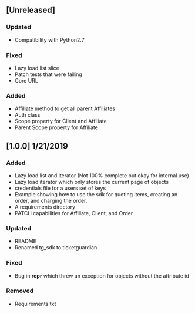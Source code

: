 ## [Unreleased]
### Updated
 - Compatibility with Python2.7

### Fixed
 - Lazy load list slice
 - Patch tests that were failing
 - Core URL

### Added
 - Affiliate method to get all parent Affiliates
 - Auth class
 - Scope property for Client and Affiliate
 - Parent Scope property for Affiliate


## [1.0.0] 1/21/2019
### Added
 - Lazy load list and iterator (Not 100% complete but okay for internal use)
 - Lazy load iterator which only stores the current page of objects
 - credentials file for a users set of keys
 - Example showing how to use the sdk for quoting items, creating an order, and charging the order.
 - A requirements directory
 - PATCH capabilities for Affiliate, Client, and Order

### Updated
 - README
 - Renamed tg_sdk to ticketguardian

### Fixed
 - Bug in __repr__ which threw an exception for objects without the attribute id

### Removed
 - Requirements.txt